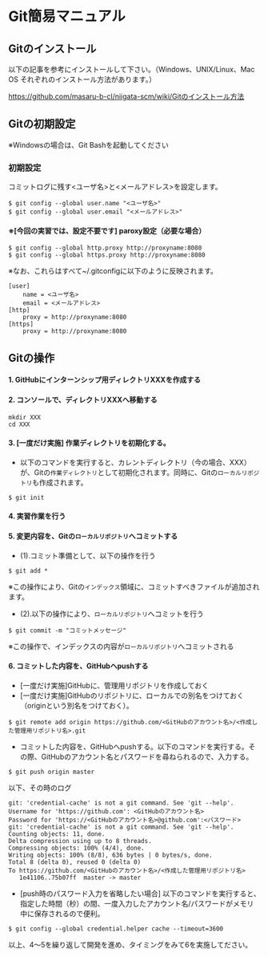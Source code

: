 Git簡易マニュアル
==============

Gitのインストール
---------------------

以下の記事を参考にインストールして下さい。（Windows、UNIX/Linux、Mac OS それぞれのインストール方法があります。）

https://github.com/masaru-b-cl/niigata-scm/wiki/Gitのインストール方法

Gitの初期設定
-----------------

※Windowsの場合は、Git Bashを起動してください

### 初期設定
コミットログに残す<ユーザ名>と<メールアドレス>を設定します。
```
$ git config --global user.name "<ユーザ名>"
$ git config --global user.email "<メールアドレス>"
```

#### ※[今回の実習では、設定不要です] paroxy設定（必要な場合）
```
$ git config --global http.proxy http://proxyname:8080
$ git config --global https.proxy http://proxyname:8080
```

※なお、これらはすべて~/.gitconfigに以下のように反映されます。
```
[user]
	name = <ユーザ名>
	email = <メールアドレス>
[http]
	proxy = http://proxyname:8080
[https]
	proxy = http://proxyname:8080
```

Gitの操作
------------

#### 1. GitHubにインターンシップ用ディレクトリXXXを作成する
#### 2. コンソールで、ディレクトリXXXへ移動する
```
mkdir XXX
cd XXX
```
#### 3. [一度だけ実施] 作業ディレクトリを初期化する。
* 以下のコマンドを実行すると、カレントディレクトリ（今の場合、XXX）が、Gitの`作業ディレクトリ`として初期化されます。同時に、Gitの`ローカルリポジトリ`も作成されます。
```
$ git init
```
#### 4. 実習作業を行う

#### 5. 変更内容を、Gitの`ローカルリポジトリ`へコミットする
* (1).コミット準備として、以下の操作を行う
```
$ git add *
```
※この操作により、Gitの`インデックス`領域に、コミットすべきファイルが追加されます。
* (2).以下の操作により、`ローカルリポジトリ`へコミットを行う
```
$ git commit -m "コミットメッセージ"
```
※この操作で、インデックスの内容が`ローカルリポジトリ`へコミットされる
#### 6. コミットした内容を、GitHubへpushする
* [一度だけ実施]GitHubに、管理用リポジトリを作成しておく
* [一度だけ実施]GitHubのリポジトリに、ローカルでの別名をつけておく（originという別名をつけておく）。
```
$ git remote add origin https://github.com/<GitHubのアカウント名>/<作成した管理用リポジトリ名>.git
```
* コミットした内容を、GitHubへpushする。以下のコマンドを実行する。その際、GitHubのアカウント名とパスワードを尋ねられるので、入力する。
```
$ git push origin master
```
以下、その時のログ
```
git: 'credential-cache' is not a git command. See 'git --help'.
Username for 'https://github.com': <GitHubのアカウント名>
Password for 'https://<GitHubのアカウント名>@github.com':<パスワード>
git: 'credential-cache' is not a git command. See 'git --help'.
Counting objects: 11, done.
Delta compression using up to 8 threads.
Compressing objects: 100% (4/4), done.
Writing objects: 100% (8/8), 636 bytes | 0 bytes/s, done.
Total 8 (delta 0), reused 0 (delta 0)
To https://github.com/<GitHubのアカウント名>/<作成した管理用リポジトリ名>
   1e41106..75b07ff  master -> master
```
* [push時のパスワード入力を省略したい場合] 以下のコマンドを実行すると、指定した時間（秒）の間、一度入力したアカウント名/パスワードがメモリ中に保存されるので便利。
```
$ git config --global credential.helper cache --timeout=3600
```

以上、4～5を繰り返して開発を進め、タイミングをみて6を実施してださい。
